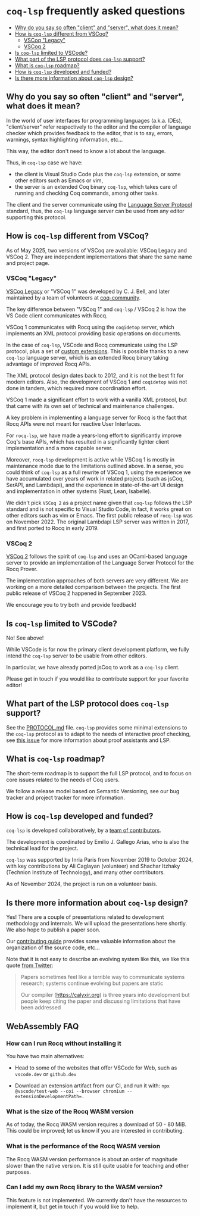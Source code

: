 # `coq-lsp` frequently asked questions

 * [Why do you say so often "client" and "server", what does it mean?](#why-do-you-say-so-often-client-and-server-what-does-it-mean)
 * [How is `coq-lsp` different from VSCoq?](#how-is-coq-lsp-different-from-vscoq)
    + [VSCoq "Legacy"](#vscoq-legacy)
    + [VSCoq 2](#vscoq-2)
 * [Is `coq-lsp` limited to VSCode?](#is-coq-lsp-limited-to-vscode)
 * [What part of the LSP protocol does `coq-lsp` support?](#what-part-of-the-lsp-protocol-does-coq-lsp-support)
 * [What is `coq-lsp` roadmap?](#what-is-coq-lsp-roadmap)
 * [How is `coq-lsp` developed and funded?](#how-is-coq-lsp-developed-and-funded)
 * [Is there more information about `coq-lsp` design?](#is-there-more-information-about-coq-lsp-design)

## Why do you say so often "client" and "server", what does it mean?

In the world of user interfaces for programming languages
(a.k.a. IDEs), "client/server" refer respectively to the editor and
the compiler of language checker which provides feedback to the
editor, that is to say, errors, warnings, syntax highlighting
information, etc...

This way, the editor don't need to know a lot about the language.

Thus, in `coq-lsp` case we have:

- the client is Visual Studio Code plus the `coq-lsp` extension, or
  some other editors such as Emacs or vim,
- the server is an extended Coq binary `coq-lsp`, which takes care of
  running and checking Coq commands, among other tasks.

The client and the server communicate using the [Language Server
Protocol](https://microsoft.github.io/language-server-protocol/)
standard, thus, the `coq-lsp` language server can be used from any
editor supporting this protocol.

## How is `coq-lsp` different from VSCoq?

As of May 2025, two versions of VSCoq are available: VSCoq Legacy and
VSCoq 2. They are independent implementations that share the same name
and project page.

### VSCoq "Legacy"

[VSCoq Legacy](https://github.com/coq-community/vscoq/tree/vscoq1) or
"VSCoq 1" was developed by C. J. Bell, and later maintained by a team
of volunteers at [coq-community](https://github.com/coq-community).

The key difference between "VSCoq 1" and `coq-lsp` / VSCoq 2 is how
the VS Code client communicates with Rocq.

VSCoq 1 communicates with Rocq using the `coqidetop` server, which
implements an XML protocol providing basic operations on documents.

In the case of `coq-lsp`, VSCode and Rocq communicate using the LSP
protocol, plus a set of [custom extensions](./doc/PROTOCOL.md). This
is possible thanks to a new `coq-lsp` language server, which is an
extended Rocq binary taking advantage of improved Rocq APIs.

The XML protocol design dates back to 2012, and it is not the best fit
for modern editors. Also, the development of VSCoq 1 and `coqidetop`
was not done in tandem, which required more coordination effort.

VSCoq 1 made a significant effort to work with a vanilla XML
protocol, but that came with its own set of technical and maintenance
challenges.

A key problem in implementing a language server for Rocq is the fact
that Rocq APIs were not meant for reactive User Interfaces.

For `rocq-lsp`, we have made a years-long effort to significantly
improve Coq's base APIs, which has resulted in a significantly lighter
client implementation and a more capable server.

Moreover, `rocq-lsp` development is active while VSCoq 1 is mostly in
maintenance mode due to the limitations outlined above. In a sense,
you could think of `coq-lsp` as a full rewrite of VSCoq 1, using the
experience we have accumulated over years of work in related projects
(such as jsCoq, SerAPI, and Lambdapi), and the experience in
state-of-the-art UI design and implementation in other systems (Rust,
Lean, Isabelle).

We didn't pick `VSCoq 2` as a project name given that `coq-lsp`
follows the LSP standard and is not specific to Visual Studio Code, in
fact, it works great on other editors such as vim or Emacs. The first
public release of `rocq-lsp` was on November 2022. The original
Lambdapi LSP server was written in 2017, and first ported to Rocq in
early 2019.

### VSCoq 2

[VSCoq 2](https://github.com/coq-community/vscoq) follows the spirit
of `coq-lsp` and uses an OCaml-based language server to provide an
implementation of the Language Server Protocol for the Rocq Prover.

The implementation approaches of both servers are very different.  We
are working on a more detailed comparison between the projects. The
first public release of VSCoq 2 happened in September 2023.

We encourage you to try both and provide feedback!

## Is `coq-lsp` limited to VSCode?

No! See above!

While VSCode is for now the primary client development platform,
we fully intend the `coq-lsp` server to be usable from other editors.

In particular, we have already ported jsCoq to work as a `coq-lsp`
client.

Please get in touch if you would like to contribute support for your
favorite editor!

## What part of the LSP protocol does `coq-lsp` support?

See the [PROTOCOL.md](./doc/PROTOCOL.md) file. `coq-lsp` provides some
minimal extensions to the `coq-lsp` protocol as to adapt to the needs
of interactive proof checking, see [this
issue](https://github.com/microsoft/language-server-protocol/issues/1414)
for more information about proof assistants and LSP.

## What is `coq-lsp` roadmap?

The short-term roadmap is to support the full LSP protocol, and to
focus on core issues related to the needs of Coq users.

We follow a release model based on Semantic Versioning, see our bug
tracker and project tracker for more information.

## How is `coq-lsp` developed and funded?

`coq-lsp` is developed collaboratively, by a [team of
contributors](https://github.com/ejgallego/coq-lsp#team).

The development is coordinated by Emilio J. Gallego Arias, who is also
the technical lead for the project.

`coq-lsp` was supported by Inria Paris from November 2019 to October
2024, with key contributions by Ali Caglayan (volunteer) and Shachar
Itzhaky (Technion Institute of Technology), and many other
contributors.

As of November 2024, the project is run on a volunteer basis.

## Is there more information about `coq-lsp` design?

Yes! There are a couple of presentations related to development
methodology and internals. We will upload the presentations here
shortly. We also hope to publish a paper soon.

Our [contributing guide](../CONTRIBUTING.md) provides some valuable
information about the organization of the source code, etc...

Note that it is not easy to describe an evolving system like this, we
like this quote [from Twitter](https://twitter.com/notypes/status/1610279076320923650):

> Papers sometimes feel like a terrible way to communicate systems
> research; systems continue evolving but papers are static
>
> Our compiler (https://calyxir.org) is three years into development
> but people keep citing the paper and discussing limitations that
> have been addressed

## WebAssembly FAQ

### How can I run Rocq without installing it

You have two main alternatives:

- Head to some of the websites that offer VSCode for Web,
  such as `vscode.dev` or `github.dev`

- Download an extension artifact from our CI, and run it with:
  `npx @vscode/test-web --coi --browser chromium --extensionDevelopmentPath=.`

### What is the size of the Rocq WASM version

As of today, the Rocq WASM version requires a download of 50 - 80 MiB.
This could be improved; let us know if you are interested in
contributing.

### What is the performance of the Rocq WASM version

The Rocq WASM version performance is about an order of magnitude
slower than the native version. It is still quite usable for teaching
and other purposes.

### Can I add my own Rocq library to the WASM version?

This feature is not implemented. We currently don't have the resources
to implement it, but get in touch if you would like to help.
